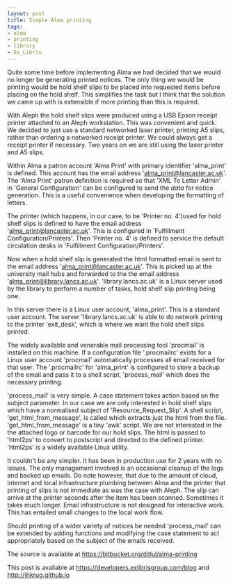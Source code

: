 ```yaml
---
layout: post
title: Simple Alma printing
tags:
- alma
- printing
- library
- Ex_Libris
---
```


Quite some time before implementing Alma we had decided that we would no
longer be generating printed notices. The only thing we would be printing
would be hold shelf slips to be placed into requested items before placing
on the hold shelf. This simplifies the task but I think that the solution
we came up with is extensible if more printing than this is required.

<!--more-->

With Aleph the hold shelf slips were produced using a USB Epson
receipt printer attached to an Aleph workstation. This was convenient
and quick. We decided to just use a standard networked laser printer,
printing A5 slips, rather than ordering a networked receipt printer. We
could always get a receipt printer if necessary. Two years on we are
still using the laser printer and A5 slips.

Within Alma a patron account 'Alma Print' with primary identifier
'alma_print' is defined. This account has the email address
'alma_print@lancaster.ac.uk'.  The 'Alma Print' patron definition is
required so that 'XML To Letter Admin' in 'General Configuration' can
be configured to send the *data* for notice generation. This is a useful
convenience when developing the formatting of letters.

The printer (which happens, in our case, to be 'Printer no. 4')used
for hold shelf slips is defined to have the email address
'alma_print@lancaster.ac.uk'. This is configured in 'Fulfillment
Configuration/Printers'. Then 'Printer no. 4' is defined to service the
default circulation desks in 'Fulfillment Configuration/Printers'.

Now when a hold shelf slip is generated the html formatted email is
sent to the email address 'alma_print@lancaster.ac.uk'. This is picked
up at the university mail hubs and forwarded to the the email address
'alma_print@library.lancs.ac.uk'. 'library.lancs.ac.uk' is a Linux server
used by the library to perform a number of tasks, hold shelf slip printing
being one.

In this server there is a Linux user account, 'alma_print'. This is a
standard user account. The server 'library.lancs.ac.uk' is able to do
network printing to the printer 'exit_desk', which is where we want the
hold shelf slips printed.

The widely available and venerable mail processing tool 'procmail'
is installed on this machine. If a configuration file '.procmailrc'
exists for a Linux user account 'procmail' automatically processes all
email received for that user. The '.procmailrc' for 'alma_print' is
configured to store a backup of the email and pass it to a shell script,
'process_mail' which does the necessary printing.

'process_mail' is very simple. A case statement takes action based on
the subject parameter. In our case we are only interested in hold shelf
slips which have a normalised subject of 'Resource_Request_Slip'. A shell
script, 'get_html_from_message', is called which extracts just the html from
the file. 'get_html_from_message' is a tiny 'awk' script. We are not
interested in the the attached logo or barcode for our hold slips. The
html is passed to 'html2ps' to convert to postscript and directed to
the defined printer. 'html2ps' is a widely available Linux utility.

It couldn't be any simpler. It has been in production use for 2 years
with no issues. The only management involved is an occasional cleanup of
the logs and backed up emails. Do note however, that due to the amount
of cloud, internet and local infrastructure plumbing between Alma and
the printer that printing of slips is not immediate as was the case
with Aleph. The slip can arrive at the printer seconds after the item
has been scanned. Sometimes it takes much longer. Email infrastructure
is not designed for interactive work. This has entailed small changes
to the local work flow.

Should printing of a wider variety of notices be needed 'process_mail' can
be extended by adding functions and modifying the case statement to act
appropriately based on the subject of the emails received.

The source is available at https://bitbucket.org/ditlul/alma-printing

This post is available at https://developers.exlibrisgroup.com/blog
and http://jhkrug.github.io
